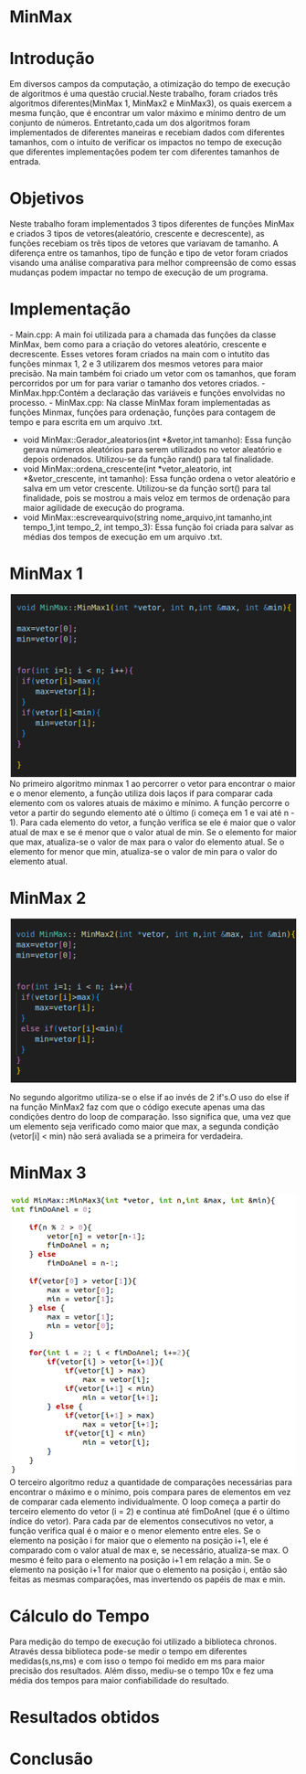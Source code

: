 # MinMax

# Introdução
<p>Em diversos campos da computação, a otimização do tempo de execução de algoritmos é uma questão crucial.Neste trabalho, foram criados três algoritmos diferentes(MinMax 1, MinMax2 e MinMax3), os quais exercem a mesma função, que é encontrar um valor máximo e mínimo dentro de um conjunto de números. Entretanto,cada um dos algoritmos foram implementados de diferentes maneiras e recebiam dados com diferentes tamanhos, com o intuito de verificar os impactos no tempo de execução que diferentes implementações podem ter com diferentes tamanhos de entrada. </p>

# Objetivos
<p>Neste trabalho foram implementados 3 tipos diferentes de funções MinMax e criados 3 tipos de vetores(aleatório, crescente e decrescente), as funções recebiam os três tipos de vetores que variavam de tamanho. A diferença entre os tamanhos, tipo de função e tipo de vetor foram criados visando uma análise comparativa para melhor compreensão de como essas mudanças podem impactar no tempo de execução de um programa.</p>

# Implementação
<p>
  - Main.cpp: A main foi utilizada para a chamada das funções da classe MinMax, bem como para a criação do vetores aleatório, crescente e decrescente. Esses vetores foram criados na main com o intutito das funções minmax 1, 2 e 3 utilizarem dos mesmos vetores para maior precisão. Na main também foi criado um vetor com os tamanhos, que foram percorridos por um for para variar o tamanho dos vetores criados.
  -MinMax.hpp:Contém a declaração das variáveis e funções envolvidas no processo.
  - MinMax.cpp: Na classe MinMax foram implementadas as funções Minmax, funções para ordenação, funções para contagem de tempo e para escrita em um arquivo .txt.
</p>

- void MinMax::Gerador_aleatorios(int *&vetor,int tamanho): Essa função gerava números aleatórios para serem utilizados no vetor aleatório e depois ordenados. Utilizou-se da função rand() para tal finalidade.
- void MinMax::ordena_crescente(int *vetor_aleatorio, int *&vetor_crescente, int tamanho): Essa função ordena o vetor aleatório e salva em um vetor crescente. Utilizou-se da função sort() para tal finalidade, pois se mostrou a mais veloz em termos de ordenação para maior agilidade de execução do programa.
- void MinMax::escrevearquivo(string nome_arquivo,int tamanho,int tempo_1,int tempo_2, int tempo_3): Essa função foi criada para salvar as médias dos tempos de execução em um arquivo .txt.


# MinMax 1

<p>
<div align=center>
<img src="Captura de tela de 2024-04-12 10-05-28.png" width="500px">
</div>
No primeiro algoritmo minmax 1 ao percorrer o vetor para encontrar o maior e o menor elemento, a função utiliza dois laços if para comparar cada elemento com os valores atuais de máximo e mínimo.    A função percorre o vetor a partir do segundo elemento até o último (i começa em 1 e vai até n - 1). Para cada elemento do vetor, a função verifica se ele é maior que o valor atual de max e se é menor que o valor atual de min. Se o elemento for maior que max, atualiza-se o valor de max para o valor do elemento atual. Se o elemento for menor que min, atualiza-se o valor de min para o valor do elemento atual.

</p>

# MinMax 2
<p>
<div align=center>
<img src="Captura de tela de 2024-04-12 14-26-25.png" width="500px">
</div>

No segundo algoritmo utiliza-se o else if ao invés de 2 if's.O uso do else if na função MinMax2 faz com que o código execute apenas uma das condições dentro do loop de comparação. Isso significa que, uma vez que um elemento seja verificado como maior que max, a segunda condição (vetor[i] < min) não será avaliada se a primeira for verdadeira.

</p>

# MinMax 3
<p>
<div align=center>
<img src="Captura de tela de 2024-04-12 14-34-48.png" width="500px">
</div>
O terceiro algoritmo reduz a quantidade de comparações necessárias para encontrar o máximo e o mínimo, pois compara pares de elementos em vez de comparar cada elemento individualmente.    O loop começa a partir do terceiro elemento do vetor (i = 2) e continua até fimDoAnel (que é o último índice do vetor). Para cada par de elementos consecutivos no vetor, a função verifica qual é o maior e o menor elemento entre eles. Se o elemento na posição i for maior que o elemento na posição i+1, ele é comparado com o valor atual de max e, se necessário, atualiza-se max. O mesmo é feito para o elemento na posição i+1 em relação a min. Se o elemento na posição i+1 for maior que o elemento na posição i, então são feitas as mesmas comparações, mas invertendo os papéis de max e min.
</p>

# Cálculo do Tempo
<p>Para medição do tempo de execução foi utilizado a biblioteca chronos. Através dessa biblioteca pode-se medir o tempo em diferentes medidas(s,ns,ms) e com isso o tempo foi medido em ms para maior precisão dos resultados. Além disso, mediu-se o tempo 10x e fez uma média dos tempos para maior confiabilidade do resultado.</p>

# Resultados obtidos

# Conclusão
